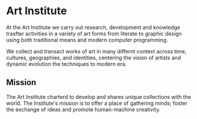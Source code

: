 # Art Institute

At the Art Institute we carry out research, development and knowledge trasfter activities in a variety of art forms from literate to graphic design using both traditional means and modern computer programming.

We collect and transact works of art in many differnt context across time, cultures, geographies, and identities, centering the vision of artists and dynamic evolution the techniques to modern era. 


## Mission
The Art Institute charterd to develop and shares unique collections with the world. The Institute's mission is to offer a place of gathering minds; foster the exchange of ideas and promote human-machine creativity. 